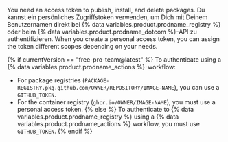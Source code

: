 You need an access token to publish, install, and delete packages. Du kannst ein persönliches Zugriffstoken verwenden, um Dich mit Deinem Benutzernamen direkt bei {% data variables.product.prodname_registry %} oder beim {% data variables.product.prodname_dotcom %}-API zu authentifizieren. When you create a personal access token, you can assign the token different scopes depending on your needs.

{% if currentVersion == "free-pro-team@latest" %}
To authenticate using a
{% data variables.product.prodname_actions %}-workflow:
- For package registries (`PACKAGE-REGISTRY.pkg.github.com/OWNER/REPOSITORY/IMAGE-NAME`), you can use a `GITHUB_TOKEN`.
- For the container registry (`ghcr.io/OWNER/IMAGE-NAME`), you must use a personal access token.
{% else %}
To authenticate to
{% data variables.product.prodname_registry %} using a {% data variables.product.prodname_actions %} workflow, you must use `GITHUB_TOKEN`.
{% endif %}
